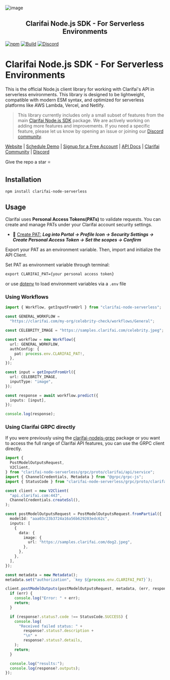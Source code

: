 ![image](https://github.com/user-attachments/assets/3721189c-01c0-4936-a73c-13dcbf808542)

<h2 align="center">Clarifai Node.js SDK - For Serverless Environments</h2>

[![npm](https://img.shields.io/npm/v/clarifai-node-serverless)](https://www.npmjs.com/package/clarifai-node-serverless)
[![Build](https://github.com/Clarifai/clarifai-node-serverless/actions/workflows/build.yml/badge.svg)](https://github.com/Clarifai/clarifai-node-serverless/actions/workflows/build.yml)
[![Discord](https://img.shields.io/discord/1145701543228735582)](https://discord.com/invite/26upV8Y4Nd)

# Clarifai Node.js SDK - For Serverless Environments

This is the official Node.js client library for working with Clarifai's API in serverless environments. This library is designed to be lightweight, compatible with modern ESM syntax, and optimized for serverless platforms like AWS Lambda, Vercel, and Netlify.

> This library currently includes only a small subset of features from the main [Clarifai Node.js SDK](https://www.npmjs.com/package/clarifai-nodejs) package. We are actively working on adding more features and improvements. If you need a specific feature, please let us know by opening an issue or joining our [Discord community](https://discord.com/invite/26upV8Y4Nd).

[Website](https://www.clarifai.com/) | [Schedule Demo](https://www.clarifai.com/company/schedule-demo) | [Signup for a Free Account](https://clarifai.com/signup) | [API Docs](https://docs.clarifai.com/) | [Clarifai Community](https://clarifai.com/explore) | [Discord](https://discord.gg/XAPE3Vtg)

Give the repo a star ⭐

## Installation

```sh
npm install clarifai-node-serverless
```

## Usage

Clarifai uses **Personal Access Tokens(PATs)** to validate requests. You can create and manage PATs under your Clarifai account security settings.

* 🔗 [Create PAT:](https://docs.clarifai.com/clarifai-basics/authentication/personal-access-tokens/) ***Log into Portal &rarr; Profile Icon &rarr; Security Settings &rarr; Create Personal Access Token &rarr; Set the scopes &rarr; Confirm***

Export your PAT as an environment variable. Then, import and initialize the API Client.

Set PAT as environment variable through terminal:

```cmd
export CLARIFAI_PAT={your personal access token}
```

or use [dotenv](https://www.npmjs.com/package/dotenv) to load environment variables via a `.env` file

### Using Workflows

```typescript
import { Workflow, getInputFromUrl } from "clarifai-node-serverless";

const GENERAL_WORKFLOW =
  "https://clarifai.com/my-org/celebrity-check/workflows/General";

const CELEBRITY_IMAGE = "https://samples.clarifai.com/celebrity.jpeg";

const workflow = new Workflow({
  url: GENERAL_WORKFLOW,
  authConfig: {
    pat: process.env.CLARIFAI_PAT!,
  },
});

const input = getInputFromUrl({
  url: CELEBRITY_IMAGE,
  inputType: "image",
});

const response = await workflow.predict({
  inputs: [input],
});

console.log(response);
```

### Using Clarifai GRPC directly

If you were previously using the [clarifai-nodejs-grpc](https://github.com/clarifai/clarifai-nodejs-grpc) package or you want to access the full range of Clarifai API features, you can use the GRPC client directly.

```typescript
import {
  PostModelOutputsRequest,
  V2Client,
} from "clarifai-node-serverless/grpc/proto/clarifai/api/service";
import { ChannelCredentials, Metadata } from "@grpc/grpc-js";
import { StatusCode } from "clarifai-node-serverless/grpc/proto/clarifai/api/status/status_code";

const client = new V2Client(
  "api.clarifai.com:443",
  ChannelCredentials.createSsl(),
);

const postModelOutputsRequest = PostModelOutputsRequest.fromPartial({
  modelId: "aaa03c23b3724a16a56b629203edc62c",
  inputs: [
    {
      data: {
        image: {
          url: "https://samples.clarifai.com/dog2.jpeg",
        },
      },
    },
  ],
});

const metadata = new Metadata();
metadata.set("authorization", `key ${process.env.CLARIFAI_PAT}`);

client.postModelOutputs(postModelOutputsRequest, metadata, (err, response) => {
  if (err) {
    console.log("Error: " + err);
    return;
  }

  if (response?.status?.code !== StatusCode.SUCCESS) {
    console.log(
      "Received failed status: " +
        response?.status?.description +
        "\n" +
        response?.status?.details,
    );
    return;
  }

  console.log("results:");
  console.log(response?.outputs);
});
```